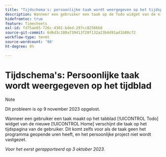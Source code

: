 ```yaml
---
title: "Tijdschema's: persoonlijke taak wordt weergegeven op het tijdsplaat"
description: Wanneer een gebruiker een taak op de Todo widget van de nieuwe ervaring van het Huis creeert, verschijnt die taak op timesheet van de gebruiker. Dit komt zelfs voor als de taak geen het programma geopende uren heeft, en het persoonlijke project niet wordt vastgezet.
hidefromtoc: true
feature: Timesheets
exl-id: fd75ae65-726c-4301-bded-297cc82566b8
source-git-commit: 6d6d3c180a739413f28f132a23b4d91ad1b80c72
workflow-type: tm+mt
source-wordcount: '98'
ht-degree: 0%

---
```


# Tijdschema&#39;s: Persoonlijke taak wordt weergegeven op het tijdblad

>[!NOTE]
>
>Dit probleem is op 9 november 2023 opgelost.

Wanneer een gebruiker een taak maakt op het tabblad [!UICONTROL Todo] widget van de nieuwe [!UICONTROL Home] verschijnt die taak op het tijdspagina van de gebruiker. Dit komt zelfs voor als de taak geen het programma geopende uren heeft, en het persoonlijke project niet wordt vastgezet.

_Voor het eerst gerapporteerd op 3 oktober 2023._
